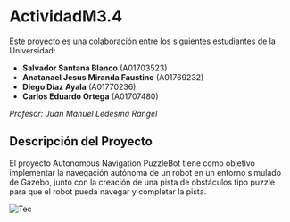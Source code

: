 # ActividadM3.4

Este proyecto es una colaboración entre los siguientes estudiantes de la Universidad:

- **Salvador Santana Blanco** (A01703523)
- **Anatanael Jesus Miranda Faustino** (A01769232)
- **Diego Díaz Ayala** (A01770236)
- **Carlos Eduardo Ortega** (A01707480)

*Profesor: Juan Manuel Ledesma Rangel*

## Descripción del Proyecto

El proyecto Autonomous Navigation PuzzleBot tiene como objetivo implementar la navegación autónoma de un robot en un entorno simulado de Gazebo, junto con la creación de una pista de obstáculos tipo puzzle para que el robot pueda navegar y completar la pista.

![Tec](https://brandemia.org/sites/default/files/sites/default/files/tec_monterrey_nuevo_logo.png)
